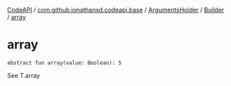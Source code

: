 [CodeAPI](../../../index.md) / [com.github.jonathanxd.codeapi.base](../../index.md) / [ArgumentsHolder](../index.md) / [Builder](index.md) / [array](.)

# array

`abstract fun array(value: Boolean): S`

See T.array


